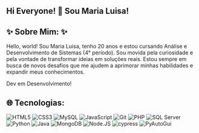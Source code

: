## Hi Everyone! 👾 Sou Maria Luisa! 

<!--
**marialuisamatos/marialuisamatos** is a ✨ _special_ ✨ repository because its `README.md` (this file) appears on your GitHub profile. -->
  ## ✨ Sobre Mim: ✨

Hello, world! Sou Maria Luisa, tenho 20 anos e estou cursando Análise e Desenvolvimento de Sistemas (4° período).
Sou movida pela curiosidade e pela vontade de transformar ideias em soluções reais. Estou sempre em busca de novos desafios que me ajudem a aprimorar minhas habilidades e expandir meus conhecimentos.

Dev em Desenvolvimento!


## 🌐 Tecnologias:

![HTML5](https://img.shields.io/badge/html5-%23E34F26.svg?style=for-the-badge&logo=html5&logoColor=white)
![CSS3](https://img.shields.io/badge/css3-%231572B6.svg?style=for-the-badge&logo=css3&logoColor=white) 
![MySQL](https://img.shields.io/badge/mysql-4EA94B?style=for-the-badge&logo=mysql&logoColor=white)
![JavaScript](https://img.shields.io/badge/javascript-%23323330.svg?style=for-the-badge&logo=javascript&logoColor=%23F7DF1E)
![Git](https://img.shields.io/badge/git-4EA94B?style=for-the-badge&logo=git&logoColor=white)
![PHP](https://img.shields.io/badge/PHP-4EA94B?style=for-the-badge&logo=PHP&logoColor=white)
![SQL Server](https://img.shields.io/badge/SQLSERVER-4EA94B?style=for-the-badge&logo=SQLSERVERt&logoColor=white)
![Python](https://img.shields.io/badge/python-4EA94B?style=for-the-badge&logo=python&logoColor=white)
![Java](https://img.shields.io/badge/java-%23323330.svg?style=for-the-badge&logo=java&logoColor=%23F7DF1E)
![MongoDB](https://img.shields.io/badge/MongoDB-4EA94B?style=for-the-badge&logo=mongodb&logoColor=white) 
![Node.JS](https://img.shields.io/badge/node-4EA94B?style=for-the-badge&logo=node&logoColor=white)
![cypress](https://img.shields.io/badge/cypress-4EA94B?style=for-the-badge&logo=cypress&logoColor=white)
![PyAutoGui](https://img.shields.io/badge/PyAutoGui-4EA94B?style=for-the-badge&logo=PyAutoGui&logoColor=white)

